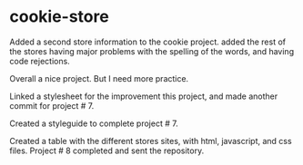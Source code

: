 # cookie-store

Added a second store information to the cookie project.
added the rest of the stores having major problems with the spelling of the
words, and having code rejections.

Overall a nice project.  But I need more practice.  

Linked a stylesheet for the improvement this project, and made another
commit for project # 7.

Created a styleguide to complete project # 7.  

Created a table with the different stores sites, with html, javascript, and css files.  Project # 8 completed and sent the repository. 
